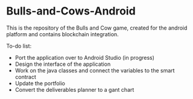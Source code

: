 # Bulls-and-Cows-Android
This is the repository of the Bulls and Cow game, created for the android platform and contains blockchain integration.

To-do list:
- Port the application over to Android Studio (in progress)
- Design the interface of the application
- Work on the java classes and connect the variables to the smart contract
- Update the portfolio
- Convert the deliverables planner to a gant chart
